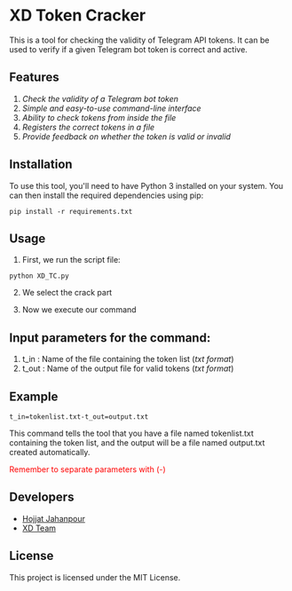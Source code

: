 # XD Token Cracker

This is a tool for checking the validity of Telegram API tokens. It can be used to verify if a given Telegram bot token is correct and active.


## Features

1. *Check the validity of a Telegram bot token*
2. *Simple and easy-to-use command-line interface*
3. *Ability to check tokens from inside the file*
3. *Registers the correct tokens in a file*
4. *Provide feedback on whether the token is valid or invalid*


## Installation

To use this tool, you'll need to have Python 3 installed on your system. You can then install the required dependencies using pip:
```
pip install -r requirements.txt
```


## Usage

1. First, we run the script file:
```
python XD_TC.py
```

2. We select the crack part

3. Now we execute our command


## Input parameters for the command:

1. t_in  : Name of the file containing the token list (*txt format*) 
1. t_out : Name of the output file for valid tokens (*txt format*)


## Example

```
t_in=tokenlist.txt-t_out=output.txt
```
This command tells the tool that you have a file named tokenlist.txt containing the token list, and the output will be a file named output.txt created automatically.

<span style="color:red">Remember to separate parameters with (-)</span>


## Developers

- [Hojjat Jahanpour](https://github.com/hojjatjh)
- [XD Team](https://github.com/XD-tm)



## License

This project is licensed under the MIT License.
